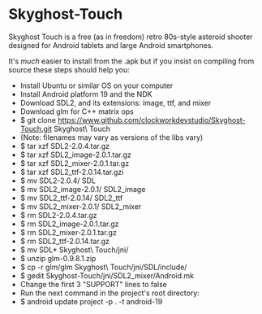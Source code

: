 # Skyghost-Touch

Skyghost Touch is a free (as in freedom) retro 80s-style asteroid shooter designed for Android tablets and large Android smartphones.

It's _much_ easier to install from the .apk but if you insist on compiling from source these steps should help you:

* Install Ubuntu or similar OS on your computer
* Install Android platform 19 and the NDK
* Download SDL2, and its extensions: image, ttf, and mixer
* Download glm for C++ matrix ops
* $ git clone https://www.github.com/clockworkdevstudio/Skyghost-Touch.git Skyghost\ Touch
* (Note: filenames may vary as versions of the libs vary)
* $ tar xzf SDL2-2.0.4.tar.gz
* $ tar xzf SDL2_image-2.0.1.tar.gz
* $ tar xzf SDL2_mixer-2.0.1.tar.gz
* $ tar xzf SDL2_ttf-2.0.14.tar.gzi
* $ mv SDL2-2.0.4/ SDL
* $ mv SDL2_image-2.0.1/ SDL2_image
* $ mv SDL2_ttf-2.0.14/ SDL2_ttf
* $ mv SDL2_mixer-2.0.1/ SDL2_mixer
* $ rm SDL2-2.0.4.tar.gz
* $ rm SDL2_image-2.0.1.tar.gz
* $ rm SDL2_mixer-2.0.1.tar.gz
* $ rm SDL2_ttf-2.0.14.tar.gz
* $ mv SDL* Skyghost\ Touch/jni/
* $ unzip glm-0.9.8.1.zip
* $ cp -r glm/glm Skyghost\ Touch/jni/SDL/include/
* $ gedit Skyghost-Touch/jni/SDL2_mixer/Android.mk
* Change the first 3 "SUPPORT" lines to false
* Run the next command in the project's root directory:
* $ android update project -p . -t android-19
